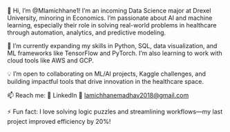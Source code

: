 👋 Hi, I’m @Mlamichhane1!
I’m an incoming Data Science major at Drexel University, minoring in Economics. I’m passionate about AI and machine learning, especially their role in solving real-world problems in healthcare through automation, analytics, and predictive modeling.

🌱 I’m currently expanding my skills in Python, SQL, data visualization, and ML frameworks like TensorFlow and PyTorch. I’m also learning to work with cloud tools like AWS and GCP.

💡 I’m open to collaborating on ML/AI projects, Kaggle challenges, and building impactful tools that drive innovation in the healthcare space.

📫 Reach me:
🔗 LinkedIn
📧 lamichhanemadhav2018@gmail.com

⚡ Fun fact: I love solving logic puzzles and streamlining workflows—my last project improved efficiency by 20%!